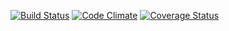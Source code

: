 [![Build Status](https://travis-ci.org/cpsoinos/ACES.svg?branch=master)](https://travis-ci.org/cpsoinos/ACES) [![Code Climate](https://codeclimate.com/github/cpsoinos/ACES.png)](https://codeclimate.com/github/cpsoinos/ACES) [![Coverage Status](https://coveralls.io/repos/cpsoinos/ACES/badge.svg)](https://coveralls.io/r/cpsoinos/ACES)
